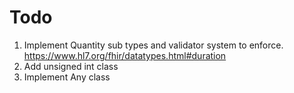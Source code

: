 
# Todo

1. Implement Quantity sub types and validator system to enforce. https://www.hl7.org/fhir/datatypes.html#duration
1. Add unsigned int class
1. Implement Any class


